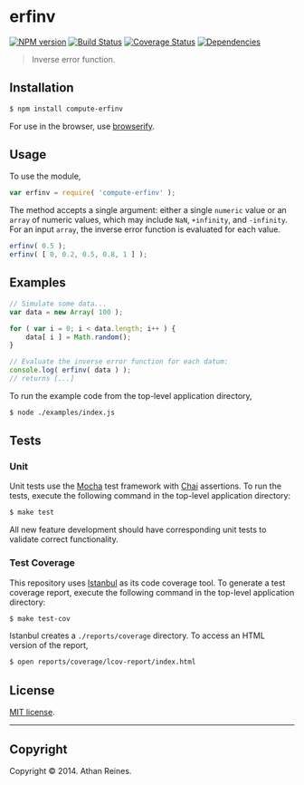 erfinv
===
[![NPM version][npm-image]][npm-url] [![Build Status][travis-image]][travis-url] [![Coverage Status][coveralls-image]][coveralls-url] [![Dependencies][dependencies-image]][dependencies-url]

> Inverse error function.


## Installation

``` bash
$ npm install compute-erfinv
```

For use in the browser, use [browserify](https://github.com/substack/node-browserify).


## Usage

To use the module,

``` javascript
var erfinv = require( 'compute-erfinv' );
```

The method accepts a single argument: either a single `numeric` value or an `array` of numeric values, which may include `NaN`, `+infinity`, and `-infinity`. For an input `array`, the inverse error function is evaluated for each value.

``` javascript
erfinv( 0.5 );
erfinv( [ 0, 0.2, 0.5, 0.8, 1 ] );
```


## Examples

``` javascript
// Simulate some data...
var data = new Array( 100 );

for ( var i = 0; i < data.length; i++ ) {
	data[ i ] = Math.random();
}

// Evaluate the inverse error function for each datum:
console.log( erfinv( data ) );
// returns [...]
```

To run the example code from the top-level application directory,

``` bash
$ node ./examples/index.js
```


## Tests

### Unit

Unit tests use the [Mocha](http://visionmedia.github.io/mocha) test framework with [Chai](http://chaijs.com) assertions. To run the tests, execute the following command in the top-level application directory:

``` bash
$ make test
```

All new feature development should have corresponding unit tests to validate correct functionality.


### Test Coverage

This repository uses [Istanbul](https://github.com/gotwarlost/istanbul) as its code coverage tool. To generate a test coverage report, execute the following command in the top-level application directory:

``` bash
$ make test-cov
```

Istanbul creates a `./reports/coverage` directory. To access an HTML version of the report,

``` bash
$ open reports/coverage/lcov-report/index.html
```


## License

[MIT license](http://opensource.org/licenses/MIT). 


---
## Copyright

Copyright &copy; 2014. Athan Reines.


[npm-image]: http://img.shields.io/npm/v/compute-erfinv.svg
[npm-url]: https://npmjs.org/package/compute-erfinv

[travis-image]: http://img.shields.io/travis/compute-io/erfinv/master.svg
[travis-url]: https://travis-ci.org/compute-io/erfinv

[coveralls-image]: https://img.shields.io/coveralls/compute-io/erfinv/master.svg
[coveralls-url]: https://coveralls.io/r/compute-io/erfinv?branch=master

[dependencies-image]: http://img.shields.io/david/compute-io/erfinv.svg
[dependencies-url]: https://david-dm.org/compute-io/erfinv

[dev-dependencies-image]: http://img.shields.io/david/dev/compute-io/erfinv.svg
[dev-dependencies-url]: https://david-dm.org/dev/compute-io/erfinv

[github-issues-image]: http://img.shields.io/github/issues/compute-io/erfinv.svg
[github-issues-url]: https://github.com/compute-io/erfinv/issues